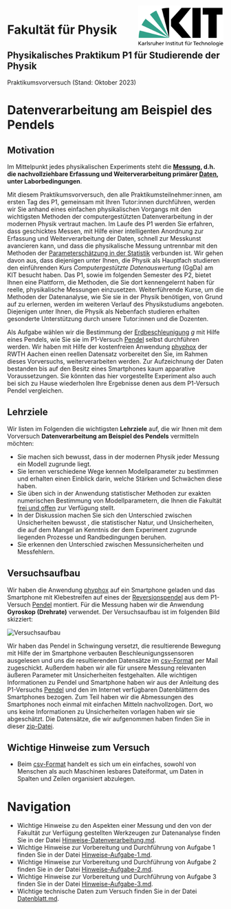 <img src="../figures/Logo_KIT.svg"  width=200px style="float:right;" />

# Fakultät für Physik 

## Physikalisches Praktikum P1 für Studierende der Physik



Praktikumsvorversuch (Stand: Oktober 2023)





# Datenverarbeitung am Beispiel des Pendels



## Motivation

Im Mittelpunkt jedes physikalischen Experiments steht die **[Messung](https://de.wikipedia.org/wiki/Messung), d.h. die nachvollziehbare Erfassung und Weiterverarbeitung primärer [Daten](https://de.wikipedia.org/wiki/Daten), unter Laborbedingungen**. 

Mit diesem Praktikumsvorversuch, den alle Praktikumsteilnehmer:innen, am ersten Tag des P1, gemeinsam mit Ihren Tutor:innen durchführen, werden wir Sie anhand eines einfachen physikalischen Vorgangs mit den wichtigsten Methoden der computergestützten Datenverarbeitung in der modernen Physik vertraut machen. Im Laufe des P1 werden Sie erfahren, dass geschicktes Messen, mit Hilfe einer intelligenten Anordnung zur Erfassung und Weiterverarbeitung der Daten, schnell zur Messkunst avancieren kann, und dass die physikalische Messung untrennbar mit den Methoden der [Parameterschätzung in der Statistik](https://de.wikipedia.org/wiki/Sch%C3%A4tzfunktion) verbunden ist. Wir gehen davon aus, dass diejenigen unter Ihnen, die Physik als Hauptfach studieren den einführenden Kurs *Computergestützte Datenauswertung* (GgDa) am KIT besucht haben. Das P1, sowie im folgenden Semester des P2, bietet Ihnen eine Plattform, die Methoden, die Sie dort kennengelernt haben für reelle, physikalische Messungen einzusetzen. Weiterführende Kurse, um die Methoden der Datenanalyse, wie Sie sie in der Physik benötigen, von Grund auf zu erlernen, werden im weiteren Verlauf des Physikstudiums angeboten. Diejenigen unter Ihnen, die Physik als Nebenfach studieren erhalten gesonderte Unterstützung  durch unsere Tutor:innen und die Dozenten.

Als Aufgabe wählen wir die Bestimmung der [Erdbeschleunigung](https://de.wikipedia.org/wiki/Schwerefeld) $g$ mit Hilfe eines Pendels, wie Sie sie im P1-Versuch [Pendel](https://git.scc.kit.edu/etp-lehre/p1-for-students/-/tree/main/Pendel) selbst durchführen werden. Wir haben mit Hilfe der kostenfreien Anwendung [phyphox](https://phyphox.org/de/home-de/) der RWTH Aachen einen reellen Datensatz vorbereitet den Sie, im Rahmen dieses Vorversuchs, weiterverarbeiten werden. Zur Aufzeichnung der Daten bestanden bis auf den Besitz eines Smartphones kaum apparative Voraussetzungen. Sie könnten das hier vorgestellte Experiment also auch bei sich zu Hause wiederholen Ihre Ergebnisse denen aus dem P1-Versuch Pendel vergleichen.

## Lehrziele

Wir listen im Folgenden die wichtigsten **Lehrziele** auf, die wir Ihnen mit dem Vorversuch **Datenverarbeitung am Beispiel des Pendels** vermitteln möchten: 

- Sie machen sich bewusst, dass in der modernen Physik jeder Messung ein Modell zugrunde liegt. 
- Sie lernen verschiedene Wege kennen Modellparameter zu bestimmen und erhalten einen Einblick darin, welche Stärken und Schwächen diese haben.
- Sie üben sich in der Anwendung statistischer Methoden zur exakten numerischen Bestimmung von Modellparametern, die Ihnen die Fakultät [frei und offen](https://de.wikipedia.org/wiki/Open_Source) zur Verfügung stellt.
- In der Diskussion machen Sie sich den Unterschied zwischen Unsicherheiten bewusst , die statistischer Natur, und Unsicherheiten, die auf dem Mangel an Kenntnis der dem Experiment zugrunde liegenden Prozesse und Randbedingungen beruhen. 
- Sie erkennen den Unterschied zwischen Messunsicherheiten und Messfehlern. 

## Versuchsaufbau

Wir haben die Anwendung [phyphox](https://phyphox.org/de/home-de/) auf ein Smartphone geladen und das Smartphone mit Klebestreifen auf eines der [Reversionspendel](https://de.wikipedia.org/wiki/Reversionspendel) aus dem P1-Versuch [Pendel](https://git.scc.kit.edu/etp-lehre/p1-for-students/-/tree/main/Pendel) montiert. Für die Messung haben wir die Anwendung **Gyroskop (Drehrate)** verwendet. Der Versuchsaufbau ist im folgenden Bild skizziert:

![Versuchsaufbau](/home/rwolf/Data/Vorlesungen/2022/2022-WS-P1/p1-for-students/Vorversuch/figures/PendelVorversuch.png)

Wir haben das Pendel in Schwingung versetzt, die resultierende Bewegung mit Hilfe der im Smartphone verbauten Beschleunigungssensoren ausgelesen und uns die resultierenden Datensätze im [csv-Format](https://de.wikipedia.org/wiki/CSV_(Dateiformat)) per Mail zugeschickt. Außerdem haben wir alle für unsere Messung relevanten äußeren Parameter mit Unsicherheiten festgehalten. Alle wichtigen Informationen zu Pendel und Smartphone haben wir aus der Anleitung des P1-Versuchs [Pendel](https://git.scc.kit.edu/etp-lehre/p1-for-students/-/tree/main/Pendel) und den im Internet verfügbaren Datenblättern des Smartphones bezogen. Zum Teil haben wir die Abmessungen des Smartphones noch einmal mit einfachen Mitteln nachvollzogen. Dort, wo uns keine Informationen zu Unsicherheiten vorlagen haben wir sie abgeschätzt. Die Datensätze, die wir aufgenommen haben finden Sie in dieser [zip-Datei](http://www-ekp.physik.uni-karlsruhe.de/~simonis/praktikum/p1/p1-versuchsanleitungen/Datenverarbeitung.zip). 

## Wichtige Hinweise zum Versuch

- Beim [csv-Format](https://de.wikipedia.org/wiki/CSV_(Dateiformat)) handelt es sich um ein einfaches, sowohl von Menschen als auch Maschinen lesbares Dateiformat, um Daten in Spalten und Zeilen organisiert abzulegen.

# Navigation

- Wichtige Hinweise zu den Aspekten einer Messung und den von der Fakultät zur Verfügung gestellten Werkzeugen zur Datenanalyse finden Sie in der Datei [Hinweise-Datenverarbeitung.md](https://gitlab.kit.edu/kit/etp-lehre/p1-praktikum/students/-/blob/main/Vorversuch/doc/Hinweise-Datenverarbeitung.md).
- Wichtige Hinweise zur Vorbereitung und Durchführung von Aufgabe 1 finden Sie in der Datei [Hinweise-Aufgabe-1.md](https://gitlab.kit.edu/kit/etp-lehre/p1-praktikum/students/-/blob/main/Vorversuch/doc/Hinweise-Aufgabe-1.md).
- Wichtige Hinweise zur Vorbereitung und Durchführung von Aufgabe 2 finden Sie in der Datei [Hinweise-Aufgabe-2.md](https://gitlab.kit.edu/kit/etp-lehre/p1-praktikum/students/-/blob/main/Vorversuch/doc/Hinweise-Aufgabe-2.md).
- Wichtige Hinweise zur Vorbereitung und Durchführung von Aufgabe 3 finden Sie in der Datei [Hinweise-Aufgabe-3.md](https://gitlab.kit.edu/kit/etp-lehre/p1-praktikum/students/-/blob/main/Vorversuch/doc/Hinweise-Aufgabe-3.md).
- Wichtige technische Daten zum Versuch finden Sie in der Datei [Datenblatt.md](https://gitlab.kit.edu/kit/etp-lehre/p1-praktikum/students/-/blob/main/Vorversuch/Datenblatt.md).  
